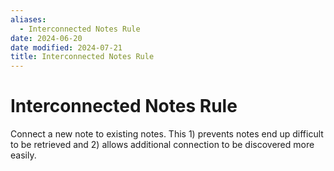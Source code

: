 ```yaml
---
aliases:
  - Interconnected Notes Rule
date: 2024-06-20
date modified: 2024-07-21
title: Interconnected Notes Rule
---
```


# Interconnected Notes Rule

Connect a new note to existing notes. This 1) prevents notes end up difficult to be retrieved and 2) allows additional connection to be discovered more easily.
